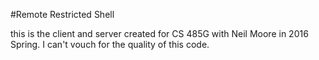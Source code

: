 #Remote Restricted Shell

this is the client and server created for CS 485G with Neil Moore in 2016 Spring. I can't vouch for the quality of this code.
